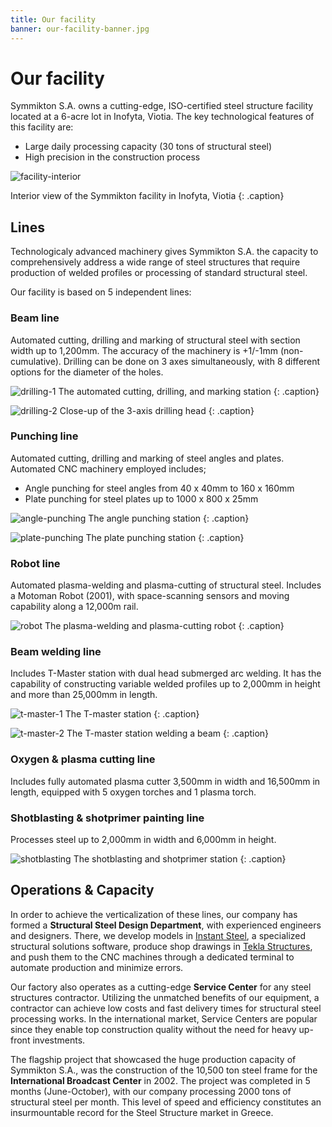 ```yaml
---
title: Our facility
banner: our-facility-banner.jpg
---
```


# Our facility

Symmikton S.A. owns a cutting-edge, ISO-certified steel structure facility located at a 6-acre lot in Inofyta, Viotia. The key technological features of this facility are:* Large daily processing capacity (30 tons of structural steel)* High precision in the construction process![facility-interior](facility-interior.jpg)Interior view of the Symmikton facility in Inofyta, Viotia
{: .caption}## Lines

Technologicaly advanced machinery gives Symmikton S.A. the capacity to comprehensively address a wide range of steel structures that require production of welded profiles or processing of standard structural steel.
Our facility is based on 5 independent lines:### Beam line
Automated cutting, drilling and marking of structural steel with section width up to 1,200mm. The accuracy of the machinery is +1/-1mm (non-cumulative). Drilling can be done on 3 axes simultaneously, with 8 different options for the diameter of the holes.

![drilling-1](drilling-1.jpg)
The automated cutting, drilling, and marking station
{: .caption}

![drilling-2](drilling-2.jpg)
Close-up of the 3-axis drilling head
{: .caption}### Punching lineAutomated cutting, drilling and marking of steel angles and plates. Automated CNC machinery employed includes;* Angle punching for steel angles from 40 x 40mm to 160 x 160mm * Plate punching for steel plates up to 1000 x 800 x 25mm 
![angle-punching](angle-punching.jpg)
The angle punching station
{: .caption}

![plate-punching](plate-punching.jpg)
The plate punching station
{: .caption}
### Robot lineAutomated plasma-welding and plasma-cutting of structural steel. Includes a Motoman Robot (2001), with space-scanning sensors and moving capability along a 12,000m rail.

![robot](robot.jpg)The plasma-welding and plasma-cutting robot
{: .caption}### Beam welding line
Includes T-Master station with dual head submerged arc welding. It has the capability of constructing variable welded profiles up to 2,000mm in height and more than 25,000mm in length.

![t-master-1](t-master-1.jpg)
The T-master station
{: .caption}
![t-master-2](t-master-2.jpg)
The T-master station welding a beam
{: .caption}### Oxygen & plasma cutting line
Includes fully automated plasma cutter 3,500mm in width and 16,500mm in length, equipped with 5 oxygen torches and 1 plasma torch.### Shotblasting & shotprimer painting line
Processes steel up to 2,000mm in width and 6,000mm in height.

![shotblasting](shotblasting.jpg)
The shotblasting and shotprimer station
{: .caption}## Operations & Capacity
In order to achieve the verticalization of these lines, our company has formed a **Structural Steel Design Department**, with experienced engineers and designers. There, we develop models in [Instant Steel](https://eng.ccs.gr/software/steel-structures/instant-steel/), a specialized structural solutions software, produce shop drawings in [Tekla Structures](https://www.tekla.com/us/products/tekla-structures), and push them to the CNC machines through a dedicated terminal to automate production and minimize errors.Our factory also operates as a cutting-edge **Service Center** for any steel structures contractor. Utilizing the unmatched benefits of our equipment, a contractor can achieve low costs and fast delivery times for structural steel processing works. In the international market, Service Centers are popular since they enable top construction quality without the need for heavy up-front investments.The flagship project that showcased the huge production capacity of Symmikton S.A., was the construction of the 10,500 ton steel frame for the **International Broadcast Center** in 2002. The project was completed in 5 months (June-October), with our company processing 2000 tons of structural steel per month. This level of speed and efficiency constitutes an insurmountable record for the Steel Structure market in Greece.
